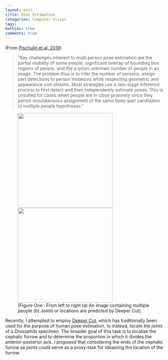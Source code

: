 ```yaml
---
layout: post
title: Pose Estimation
categories: Computer Vision
tags:
mathjax: true
comments: true
---
```

 
(From [Pischulin et al, 2019](https://arxiv.org/abs/1511.06645))
> "Key challenges inherent to multi person pose estimation are the partial visibility of some people, significant overlap of bounding box regions of people, and the a-priori unknown number of people in an image.  The problem thus is to infer the number of persons, assign part detections to person instances while respecting geometric and appearance con-straints. Most strategies use a two-stage inference process to first detect and then independently estimate poses. This is unsuited for cases when people are in close proximity since they permit simulataneous assignment of the same body-part candidates to multiple people hypotheses."

<p float="center"><figure>
<img src="https://github.com/MLbyML/minuteskeeper/blob/master/images/2019-08-10/imageOne.jpg" width= "300" />
<img src="https://github.com/MLbyML/minuteskeeper/blob/master/images/2019-08-10/imageTwo.png" width ="300"/>
<figcaption>
[Figure One : From left to right (a) An image containing multiple people (b) Joints or locations are predicted by Deeper Cut]</figcaption></figure>
</p>

Recently, I attempted to employ [Deeper Cut](https://arxiv.org/abs/1605.03170), which has traditionally been used for the purpose of human pose estimation, to instead, locate the *joints* of a *Drosophila* specimen. The broader goal of this task is to localize the cephalic furrow and to determine the proportion in which it divides the anterior-posterior axis. I proposed that considering the ends of the cephalic furrow as *joints* could serve as a proxy-task for obtaining the location of the furrow.





